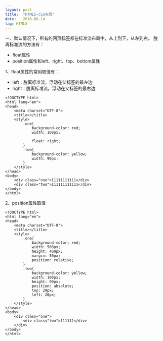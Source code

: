 ```yaml
---
layout: post
title:  "HTML5-CSS布局"
date:   2016-08-14
tag: HTML5
---
```


一、默认情况下，所有的网页标签都在标准流布局中，从上到下，从左到右。
脱离标准流的方法有：

- float属性
- position属性和left、right、top、bottom属性

1、float属性的常用取值有：

- left：脱离标准流，浮动在父标签的最左边
- right：脱离标准流，浮动在父标签的最右边

```
<!DOCTYPE html>
<html lang="en">
<head>
    <meta charset="UTF-8">
    <title></title>
    <style>
        .one{
            background-color: red;
            width: 100px;

            float: right;
        }
        .two{
            background-color: yellow;
            width: 90px;
        }
    </style>
</head>
<body>
    <div class="one">11111111111</div>
    <div class="two">111111111111</div>
</body>
</html>
```

2、position属性取值


```
<!DOCTYPE html>
<html lang="en">
<head>
    <meta charset="UTF-8">
    <title></title>
    <style>
        .one{
            background-color: red;
            width: 500px;
            height: 400px;
            margin: 50px;
            position: relative;
        }
        .two{
            background-color: yellow;
            width: 100px;
            height: 90px;
            position: absolute;
            top: 20px;
            left: 20px;
        }
    </style>
</head>
<body>
    <div class="one">
        <div class="two">111111</div>
    </div>
</body>
</html>
```





